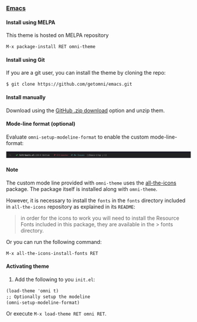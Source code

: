 ### [Emacs](https://www.gnu.org/software/emacs/)

#### Install using MELPA

This theme is hosted on MELPA repository

```
M-x package-install RET omni-theme
```

#### Install using Git

If you are a git user, you can install the theme by cloning the repo:

    $ git clone https://github.com/getomni/emacs.git

#### Install manually

Download using the [GitHub .zip download](https://github.com/getomni/emacs/archive/main.zip) option and unzip them.

#### Mode-line format (optional)

Evaluate `omni-setup-modeline-format` to enable the custom mode-line-format:

<p align="center">
  <img alt="Emacs Mode-line based on Omni" src="./modeline_screenshot.png">
</p>


#### Note

The custom mode line provided with `omni-theme` uses the [all-the-icons](https://github.com/domtronn/all-the-icons.el) package. The package itself is installed along with `omni-theme`.

However, it is necessary to install the `fonts` in the `fonts` directory included in `all-the-icons` repository as explained in its `README`:

> in order for the icons to work you will need to install the Resource Fonts included in this package, they are available in the > fonts directory.

Or you can run the following command:

```
M-x all-the-icons-install-fonts RET
```

#### Activating theme

1. Add the following to you `init.el`:
```elisp
(load-theme 'omni t)
;; Optionally setup the modeline
(omni-setup-modeline-format)
```

Or execute `M-x load-theme RET omni RET`.

